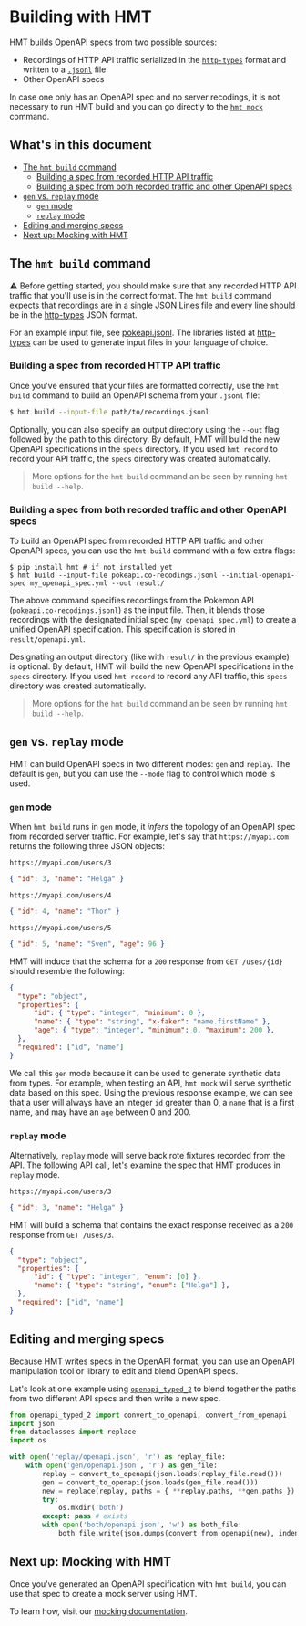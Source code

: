 # Building with HMT

HMT builds OpenAPI specs from two possible sources:
- Recordings of HTTP API traffic serialized in the [`http-types`](https://github.com/hmt/http-types) format and written to a [`.jsonl`](https://jsonlines.org) file
- Other OpenAPI specs

In case one only has an OpenAPI spec and no server recodings, it is not necessary to run HMT build and you can go directly to the [`hmt mock`](./MOCK.md) command.

## What's in this document

- [The `hmt build` command](#the-hmt-build-command)
    - [Building a spec from recorded HTTP API traffic](#building-a-spec-from-recorded-http-api-traffic)
    - [Building a spec from both recorded traffic and other OpenAPI specs](#building-a-spec-from-both-recorded-traffic-and-other-openapi-specs)
- [`gen` vs. `replay` mode](#gen-vs-replay-mode)
    - [`gen` mode](#gen-mode)
    - [`replay` mode](#replay-mode)
- [Editing and merging specs](#editing-and-merging-specs)
- [Next up: Mocking with HMT](#next-up-mocking-with-hmt)

## The `hmt build` command

⚠️ Before getting started, you should make sure that any recorded HTTP API traffic that you'll use is in the correct format. The `hmt build` command expects that recordings are in a single [JSON Lines](http://jsonlines.org/) file and every line should be in the [http-types](https://hmt.github.io/http-types/) JSON format.

For an example input file, see [pokeapi.jsonl](https://github.com/meeshkan/hmt/blob/master/resources/pokeapi.jsonl). The libraries listed at [http-types](https://hmt.github.io/http-types/) can be used to generate input files in your language of choice.

### Building a spec from recorded HTTP API traffic

Once you've ensured that your files are formatted correctly, use the `hmt build` command to build an OpenAPI schema from your `.jsonl` file:

```bash
$ hmt build --input-file path/to/recordings.jsonl 
```

Optionally, you can also specify an output directory using the `--out` flag followed by the path to this directory. By default, HMT will build the new OpenAPI specifications in the `specs` directory. If you used `hmt record` to record your API traffic, the `specs` directory was created automatically. 

> More options for the `hmt build` command an be seen by running `hmt build --help`.

### Building a spec from both recorded traffic and other OpenAPI specs

To build an OpenAPI spec from recorded HTTP API traffic and other OpenAPI specs, you can use the `hmt build` command with a few extra flags:

```
$ pip install hmt # if not installed yet
$ hmt build --input-file pokeapi.co-recodings.jsonl --initial-openapi-spec my_openapi_spec.yml --out result/
```

The above command specifies recordings from the Pokemon API (`pokeapi.co-recodings.jsonl`) as the input file. Then, it blends those recordings with the designated initial spec (`my_openapi_spec.yml`) to create a unified OpenAPI specification. This specification is stored in `result/openapi.yml`.

Designating an output directory (like with `result/` in the previous example) is optional. By default, HMT will build the new OpenAPI specifications in the `specs` directory. If you used `hmt record` to record any API traffic, this `specs` directory was created automatically.

> More options for the `hmt build` command an be seen by running `hmt build --help`.

## `gen` vs. `replay` mode

HMT can build OpenAPI specs in two different modes: `gen` and `replay`.  The default is `gen`, but you can use the `--mode` flag to control which mode is used.

### `gen` mode

When `hmt build` runs in `gen` mode, it _infers_ the topology of an OpenAPI spec from recorded server traffic. For example, let's say that `https://myapi.com` returns the following three JSON objects:

`https://myapi.com/users/3`
```json
{ "id": 3, "name": "Helga" }
```

`https://myapi.com/users/4`
```json
{ "id": 4, "name": "Thor" }
```

`https://myapi.com/users/5`
```json
{ "id": 5, "name": "Sven", "age": 96 }
```

HMT will induce that the schema for a `200` response from `GET /uses/{id}` should resemble the following:

```json
{
  "type": "object",
  "properties": {
      "id": { "type": "integer", "minimum": 0 },
      "name": { "type": "string", "x-faker": "name.firstName" },
      "age": { "type": "integer", "minimum": 0, "maximum": 200 },
  },
  "required": ["id", "name"]
}
```
We call this `gen` mode because it can be used to generate synthetic data from types. For example, when testing an API, `hmt mock` will serve synthetic data based on this spec. Using the previous response example, we can see that a user will always have an integer `id` greater than 0, a `name` that is a first name, and may have an `age` between 0 and 200.  

### `replay` mode

Alternatively, `replay` mode will serve back rote fixtures recorded from the API. The following API call, let's examine the spec that HMT produces in `replay` mode.

`https://myapi.com/users/3`
```json
{ "id": 3, "name": "Helga" }
```

HMT will build a schema that contains the exact response received as a `200` response from `GET /uses/3`.

```json
{
  "type": "object",
  "properties": {
      "id": { "type": "integer", "enum": [0] },
      "name": { "type": "string", "enum": ["Helga"] },
  },
  "required": ["id", "name"]
}
```

<!-- TODO: Mixed mode docs -->

## Editing and merging specs

Because HMT writes specs in the OpenAPI format, you can use an OpenAPI manipulation tool or library to edit and blend OpenAPI specs. 

Let's look at one example using [`openapi_typed_2`](https://github.com/hmt/openapi_typed_2) to blend together the paths from two different API specs and then write a new spec.

```python
from openapi_typed_2 import convert_to_openapi, convert_from_openapi
import json
from dataclasses import replace
import os

with open('replay/openapi.json', 'r') as replay_file:
    with open('gen/openapi.json', 'r') as gen_file:
        replay = convert_to_openapi(json.loads(replay_file.read()))
        gen = convert_to_openapi(json.loads(gen_file.read()))
        new = replace(replay, paths = { **replay.paths, **gen.paths })
        try:
            os.mkdir('both')
        except: pass # exists
        with open('both/openapi.json', 'w') as both_file:
            both_file.write(json.dumps(convert_from_openapi(new), indent=2))
```

## Next up: Mocking with HMT

Once you've generated an OpenAPI specification with `hmt build`, you can use that spec to create a mock server using HMT.

To learn how, visit our [mocking documentation](./docs/MOCK.md).
